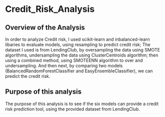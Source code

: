 # Credit_Risk_Analysis
## Overview of the Analysis
In order to analyze Credit risk, I used scikit-learn and inbalanced-learn libaries to evaluate models, using resampling to predict credit risk; 
The dataset I used is from LendingClub, by oversampling the data using SMOTE algorithms, undersampling the data using ClusterCentroids algorithm; then using a combined method, using SMOTEENN algorithm to over and undersampling. And then next, by comparing two models (BalancedRandomForestClassifier and EasyEnsembleClassifier), we can predict the credit risk. 

## Purpose of this analysis
The purpose of this analysis is to see if the six models can provide a credit risk prediction tool, using the provided dataset from LendingClub. 
